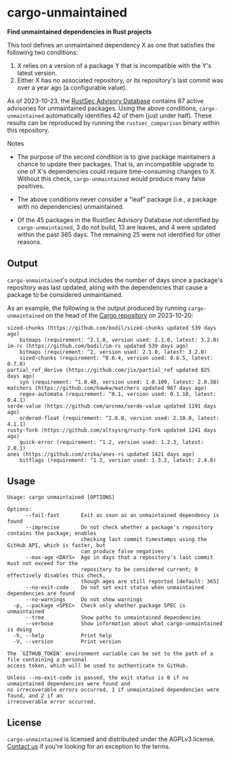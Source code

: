 # cargo-unmaintained

**Find unmaintained dependencies in Rust projects**

This tool defines an unmaintained dependency X as one that satisfies the following two conditions:

1. X relies on a version of a package Y that is incompatible with the Y's latest version.
2. Either X has no associated repository, or its repository's last commit was over a year ago (a configurable value).

As of 2023-10-23, the [RustSec Advisory Database] contains 87 active advisories for unmaintained packages. Using the above conditions, `cargo-unmaintained` automatically identifies 42 of them (just under half). These results can be reproduced by running the `rustsec_comparison` binary within this repository.

Notes

- The purpose of the second condition is to give package maintainers a chance to update their packages. That is, an incompatible upgrade to one of X's dependencies could require time-consuming changes to X. Without this check, `cargo-unmaintained` would produce many false positives.

- The above conditions never consider a "leaf" package (i.e., a package with no dependencies) unmaintained.

- Of the 45 packages in the RustSec Advisory Database _not_ identified by `cargo-unmaintained`, 3 do not build, 13 are leaves, and 4 were updated within the past 365 days. The remaining 25 were not identified for other reasons.

## Output

`cargo-unmaintained`'s output includes the number of days since a package's repository was last updated, along with the dependencies that cause a package to be considered unmaintained.

As an example, the following is the output produced by running `cargo-unmaintained` on the head of the [Cargo repository] on 2023-10-20:

```
sized-chunks (https://github.com/bodil/sized-chunks updated 539 days ago)
    bitmaps (requirement: ^2.1.0, version used: 2.1.0, latest: 3.2.0)
im-rc (https://github.com/bodil/im-rs updated 539 days ago)
    bitmaps (requirement: ^2, version used: 2.1.0, latest: 3.2.0)
    sized-chunks (requirement: ^0.6.4, version used: 0.6.5, latest: 0.7.0)
partial_ref_derive (https://github.com/jix/partial_ref updated 825 days ago)
    syn (requirement: ^1.0.40, version used: 1.0.109, latest: 2.0.38)
matchers (https://github.com/hawkw/matchers updated 967 days ago)
    regex-automata (requirement: ^0.1, version used: 0.1.10, latest: 0.4.1)
serde-value (https://github.com/arcnmx/serde-value updated 1191 days ago)
    ordered-float (requirement: ^2.0.0, version used: 2.10.0, latest: 4.1.1)
rusty-fork (https://github.com/altsysrq/rusty-fork updated 1241 days ago)
    quick-error (requirement: ^1.2, version used: 1.2.3, latest: 2.0.1)
anes (https://github.com/zrzka/anes-rs updated 1421 days ago)
    bitflags (requirement: ^1.2, version used: 1.3.2, latest: 2.4.0)
```

## Usage

```
Usage: cargo unmaintained [OPTIONS]

Options:
      --fail-fast       Exit as soon as an unmaintained dependency is found
      --imprecise       Do not check whether a package's repository contains the package; enables
                        checking last commit timestamps using the GitHub API, which is faster, but
                        can produce false negatives
      --max-age <DAYS>  Age in days that a repository's last commit must not exceed for the
                        repository to be considered current; 0 effectively disables this check,
                        though ages are still reported [default: 365]
      --no-exit-code    Do not set exit status when unmaintained dependencies are found
      --no-warnings     Do not show warnings
  -p, --package <SPEC>  Check only whether package SPEC is unmaintained
      --tree            Show paths to unmaintained dependencies
      --verbose         Show information about what cargo-unmaintained is doing
  -h, --help            Print help
  -V, --version         Print version

The `GITHUB_TOKEN` environment variable can be set to the path of a file containing a personal
access token, which will be used to authenticate to GitHub.

Unless --no-exit-code is passed, the exit status is 0 if no unmaintained dependencies were found and
no irrecoverable errors occurred, 1 if unmaintained dependencies were found, and 2 if an
irrecoverable error occurred.
```

## License

`cargo-unmaintained` is licensed and distributed under the AGPLv3 license. [Contact us](mailto:opensource@trailofbits.com) if you're looking for an exception to the terms.

[Cargo repository]: https://github.com/rust-lang/cargo
[`cargo-audit`]: https://github.com/rustsec/rustsec
[RustSec Advisory Database]: https://github.com/RustSec/advisory-db/
